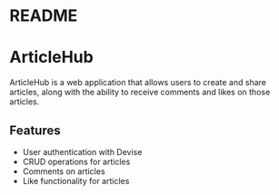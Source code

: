 # README

# ArticleHub

ArticleHub is a web application that allows users to create and share articles, along with the ability to receive comments and likes on those articles.

## Features

- User authentication with Devise
- CRUD operations for articles
- Comments on articles
- Like functionality for articles
